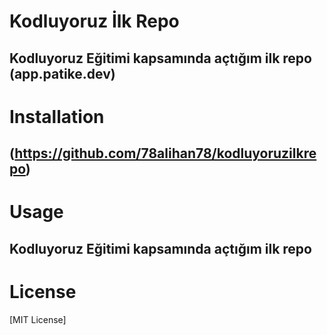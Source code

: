 # Kodluyoruz İlk Repo
Kodluyoruz Eğitimi kapsamında açtığım ilk repo (app.patike.dev)
------------------------------------------------------------------------------------------------
# Installation
(https://github.com/78alihan78/kodluyoruzilkrepo)
------------------------------------------------------------------------------------------------
# Usage
Kodluyoruz Eğitimi kapsamında açtığım ilk repo
------------
# License
[MIT License]